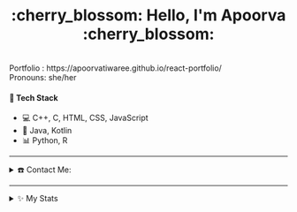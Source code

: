 <h1 align = "center"> :cherry_blossom: Hello, I'm Apoorva :cherry_blossom:</h1>

<p>
  <br>
  Portfolio : https://apoorvatiwaree.github.io/react-portfolio/ 
  <br>
  Pronouns: she/her
</p>

  <h4>🌈 Tech Stack</h4>
  <ul>
    <li>💻 C++, C, HTML, CSS, JavaScript</li>
  <li> 📱 Java, Kotlin</li>
  <li>📊 Python, R</li>
 
  </ul>
<hr>
<details>
  <summary>☎️ Contact Me:</summary>
<div>
  <samp>    
    <p align="center">
     <br/>
      <a href="https://www.linkedin.com/in/apoorva-profile/" target="blank"><img align="center"
         src="https://img.shields.io/badge/linkedin-%231DA1F2.svg?style=for-the-badge&logo=linkedin&logoColor=white"
         alt="apoorva-profile" height="30"/></a>  
      <a href="https://twitter.com/___apoorva____" target="blank"><img align="center"
         src="https://img.shields.io/badge/twitter-1DA1F2.svg?style=for-the-badge&logo=twitter&logoColor=white"
         alt="apoorva-profile" height="30"/></a>
     <br>
    </p>
  </samp>
</div>
</details>
<hr>
<details>
  <summary>✨ My Stats</summary

[![Top Langs](https://github-readme-stats.vercel.app/api/top-langs/?username=apoorvatiwaree&layout=compact&theme=dracula&langs_count=8&hide=jupyter%20notebook,)](https://github.com/apoorvatiwaree/github-readme-stats)
![Apoorva's GitHub stats](https://github-readme-stats.vercel.app/api?username=apoorvatiwaree&theme=dracula&show_icons=true&count_private=true&hide=issues)
  </details>
<!--
**apoorvatiwaree/apoorvatiwaree** is a ✨ _special_ ✨ repository because its `README.md` (this file) appears on your GitHub profile.

Here are some ideas to get you started:

- 🔭 I’m currently working on ...
- 🌱 I’m currently learning ...
- 👯 I’m looking to collaborate on ...
- 🤔 I’m looking for help with ...
- 💬 Ask me about ...
- 📫 How to reach me: ...
- 😄 Pronouns: ...
- ⚡ Fun fact: ...
-->
